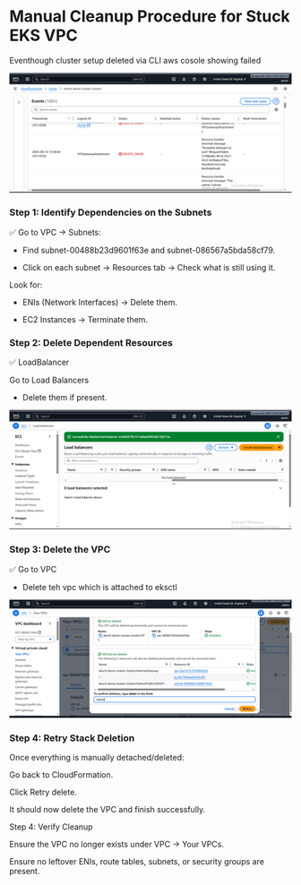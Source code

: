 # Manual Cleanup Procedure for Stuck EKS VPC
Eventhough cluster setup deleted via CLI aws cosole showing failed

![Cluster deletion failed](Troubleshoot/cluster-deletion-failed.png)

### Step 1: Identify Dependencies on the Subnets

✅ Go to VPC → Subnets:

- Find subnet-00488b23d9601f63e and subnet-086567a5bda58cf79.

- Click on each subnet → Resources tab → Check what is still using it.

Look for:

- ENIs (Network Interfaces) → Delete them.

- EC2 Instances → Terminate them.

### Step 2: Delete Dependent Resources
✅ LoadBalancer

Go to Load Balancers 

- Delete them if present.

![Delete LB](Troubleshoot/delete-lb.png)

### Step 3: Delete the VPC 
✅ Go to VPC

- Delete teh vpc which is attached to eksctl

![Delete VPC](Troubleshoot/delete-vpc.png)

### Step 4: Retry Stack Deletion

Once everything is manually detached/deleted:

Go back to CloudFormation.

Click Retry delete.

It should now delete the VPC and finish successfully.

Step 4: Verify Cleanup

Ensure the VPC no longer exists under VPC → Your VPCs.

Ensure no leftover ENIs, route tables, subnets, or security groups are present.
